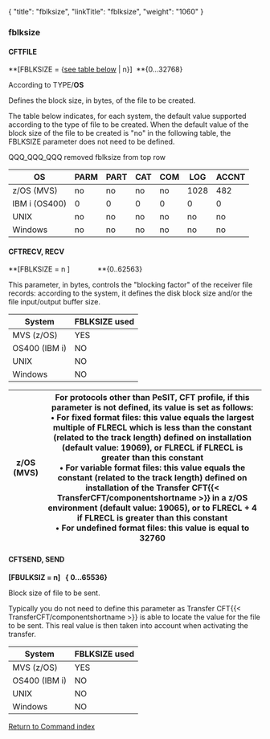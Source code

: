 {
    "title": "fblksize",
    "linkTitle": "fblksize",
    "weight": "1060"
}<span id="fblksize"></span>

### fblksize

<span id="fblksize_CFTFILE"></span>

#### CFTFILE

**\[FBLKSIZE = {<u>see
table below</u> | n}\]  **{0...32768}

According to TYPE/**OS**

Defines the block size, in bytes, of the file to be created.

The table below indicates, for each system, the default value supported
according to the type of file to be created. When the default
value of the block size of the file to be created is "no" in the following table, the
FBLKSIZE parameter does not need to be defined.

QQQ\_QQQ\_QQQ removed fblksize from top row


| OS  | PARM  | PART  | CAT  | COM  | LOG  | ACCNT  |
| --- | --- | --- | --- | --- | --- | --- |
|  z/OS (MVS) | no  | no  | no  | no  | 1028 | 482  |
| IBM i (OS400)  | 0  | 0  | 0  | 0  | 0  | 0  |
| UNIX  | no  | no  | no  | no  | no  | no  |
| Windows | no  | no  | no  | no  | no  | no  |


#### CFTRECV, RECV

**\[FBLKSIZE = n \]              **{0..62563}

This parameter, in bytes, controls the "blocking factor" of
the receiver file records: according to the system, it defines the disk
block size and/or the file input/output buffer size.


| System  | FBLKSIZE used  |
| --- | --- |
| MVS (z/OS) | YES  |
| OS400 (IBM i) | NO  |
| UNIX  | NO  |
| Windows | NO  |



| **z/OS (MVS)**  | For protocols other than PeSIT, CFT profile, if this parameter is not defined, its value is set as follows: <br/> • For fixed format files: this value equals the largest multiple of FLRECL which is less than the constant (related to the track length) defined on installation (default value: 19069), or FLRECL if FLRECL is greater than this constant<br/> • For variable format files: this value equals the constant (related to the track length) defined on installation of the Transfer CFT{{< TransferCFT/componentshortname  >}} in a z/OS environment (default value: 19065), or to FLRECL + 4 if FLRECL is greater than this constant<br/> • For undefined format files: this value is equal to 32760 |
| --- | --- |


<span id="fblksize_CFTSEND"></span>

#### CFTSEND, SEND

****\[FBULKSIZ = n\]   {
0...65536}****

Block size of file to be sent.

Typically you do not need to define this parameter as Transfer CFT{{< TransferCFT/componentshortname  >}} is
able to locate the value for the file to be sent. This real value is then
taken into account when activating the transfer.


| System  | FBLKSIZE used  |
| --- | --- |
| MVS (z/OS) | YES  |
| OS400 (IBM i) | NO  |
| UNIX  | NO  |
| Windows  | NO  |


[Return to Command index](../../)
